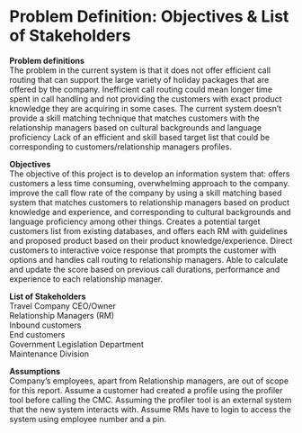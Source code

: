 <h1> Problem Definition: Objectives & List of Stakeholders </h1>  
 
 **Problem definitions** <br/>
The problem in the current system is that it does not offer efficient call routing that can support the large variety of holiday packages that are offered by the company. Inefficient call routing could mean longer time spent in call handling and not providing the customers with exact product knowledge they are acquiring in some cases.
The current system doesn’t provide a skill matching technique that matches customers with the relationship managers based on cultural backgrounds and language proficiency
Lack of an efficient and skill based target list that could be corresponding to customers/relationship managers profiles.

**Objectives**  
The objective of this project is to develop an information system that:
offers customers a less time consuming, overwhelming approach to the company.
improve the call flow rate of the company by using a skill matching based system that matches customers to relationship managers based on product knowledge and experience, and corresponding to cultural backgrounds and language proficiency among other things.
Creates a potential target customers list from existing databases, and offers each RM with guidelines and proposed product based on their product knowledge/experience.
Direct customers to interactive voice response that prompts the customer with options and handles call routing to relationship managers.
Able to calculate and update the score based on previous call durations, performance and experience to each relationship manager.

  
**List of Stakeholders**  
Travel Company CEO/Owner <br/>
Relationship Managers (RM) <br/>
Inbound customers <br/>
End customers <br/>
Government Legislation Department <br/>
Maintenance Division <br/>

  
**Assumptions** <br/>
Company’s employees, apart from Relationship managers, are out of scope for this report.
Assume a customer had created a profile using the profiler tool before calling the CMC.
Assuming the profiler tool is an external system that the new system interacts with.
Assume RMs have to login to access the system using employee number and a pin.

